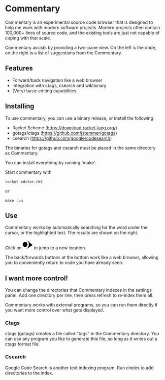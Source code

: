 # Commentary

Commentary is an experimental source code browser that is designed to help me work with modern software projects.  Modern projects often contain 100,000+ lines of source code, and the existing tools are just not capable of coping with that scale.

Commentary assists by providing a two-pane view.  On the left is the code, on the right is a list of suggestions from the Commentary.

## Features

* Forward/back navigation like a web browser
* Integration with ctags, csearch and wiktionary
* (Very) basic editing capabilities

## Installing

To use commentary, you can use a binary release, or install the following:

* Racket Scheme (https://download.racket-lang.org/)
* gotags/ctags (https://github.com/jstemmer/gotags)
* csearch (https://github.com/google/codesearch)

The binaries for gotags and csearch must be placed in the same directory as Commentary.

You can install everything by running 'make'.

Start commentary with 

    racket editor.rkt
    
or
    
    make run

## Use

Commentary works by automatically searching for the word under the cursor, or the highlighted text.  The results are shown on the right.

Click on ![the pointy arrow](graphics/jump-32.png) to jump to a new location.

The back/forwards buttons at the bottom work like a web browser, allowing you to conveniently return to code you have already seen.

## I want more control!

You can change the directories that Commentary indexes in the settings panel.  Add one directory per line, then press refresh to re-index them all.

Commentary works with external programs, so you can run them directly if you want more control over what gets displayed.

### Ctags

ctags (gotags) creates a file called "tags" in the Commentary directory.  You can use any program you like to generate this file, so long as it writes out a ctags format file.

### Csearch

Google Code Search is another text indexing program.  Run cindex to add directories to the index.




